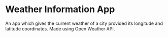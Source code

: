 # Weather Information App
An app which gives the current weather of a city provided its longitude and latitude coordinates. Made using Open Weather API.
